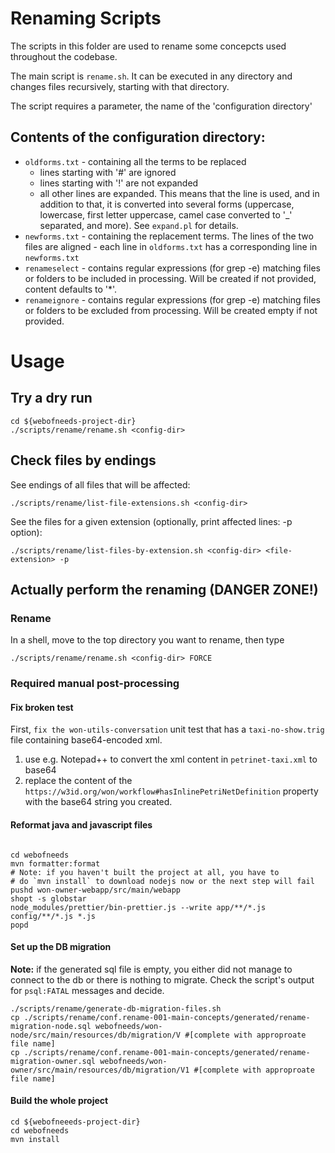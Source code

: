 # Renaming Scripts
The scripts in this folder are used to rename some concepcts used throughout the codebase.

The main script is `rename.sh`. It can be executed in any directory and changes files recursively, starting with that directory.

The script requires a parameter, the name of the 'configuration directory'

## Contents of the configuration directory:
* `oldforms.txt` - containing all the terms to be replaced
	- lines starting with '#' are ignored
	- lines starting with '!' are not expanded
	- all other lines are expanded. This means that the line is used, and in addition to that, it is converted into several forms (uppercase, lowercase, first letter uppercase, camel case converted to '_' separated, and more). See `expand.pl` for details.
* `newforms.txt` - containing the replacement terms. 
The lines of the two files are aligned - each line in `oldforms.txt` has a corresponding line in `newforms.txt`
* `renameselect` - contains regular expressions (for grep -e) matching files or folders to be included in processing. Will be created if not provided, content defaults to '*'.
* `renameignore` - contains regular expressions (for grep -e) matching files or folders to be excluded from processing. Will be created empty if not provided.


# Usage
## Try a dry run

```
cd ${webofneeds-project-dir}
./scripts/rename/rename.sh <config-dir>
```
## Check files by endings

See endings of all files that will be affected:
```
./scripts/rename/list-file-extensions.sh <config-dir>
```

See the files for a given extension (optionally, print affected lines: -p option):
```
./scripts/rename/list-files-by-extension.sh <config-dir> <file-extension> -p
```

## Actually perform the renaming (DANGER ZONE!)

### Rename

In a shell, move to the top directory you want to rename, then type 

```
./scripts/rename/rename.sh <config-dir> FORCE
```

### Required manual post-processing

#### Fix broken test

First, `fix the won-utils-conversation` unit test that has a `taxi-no-show.trig` file containing base64-encoded xml. 
1. use e.g. Notepad++ to convert the xml content in `petrinet-taxi.xml` to base64
2. replace the content of the `https://w3id.org/won/workflow#hasInlinePetriNetDefinition` property with the base64 string you created.

#### Reformat java and javascript files

```

cd webofneeds
mvn formatter:format
# Note: if you haven't built the project at all, you have to 
# do `mvn install` to download nodejs now or the next step will fail
pushd won-owner-webapp/src/main/webapp
shopt -s globstar
node_modules/prettier/bin-prettier.js --write app/**/*.js config/**/*.js *.js 
popd

```

#### Set up the DB migration

**Note:** if the generated sql file is empty, you either did not manage to connect to the db or there is nothing to migrate. Check the script's output for `psql:FATAL` messages and decide.

```
./scripts/rename/generate-db-migration-files.sh
cp ./scripts/rename/conf.rename-001-main-concepts/generated/rename-migration-node.sql webofneeds/won-node/src/main/resources/db/migration/V #[complete with approproate file name]
cp ./scripts/rename/conf.rename-001-main-concepts/generated/rename-migration-owner.sql webofneeds/won-owner/src/main/resources/db/migration/V1 #[complete with approproate file name]
```


#### Build the whole project

```
cd ${webofneeeds-project-dir}
cd webofneeds
mvn install
```
